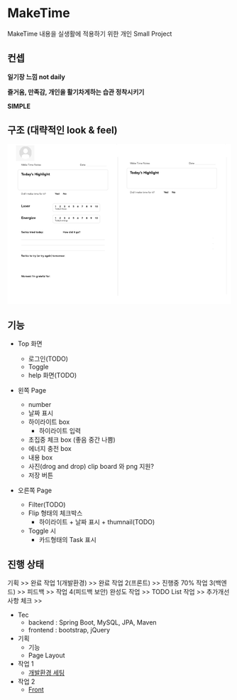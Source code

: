 # MakeTime

MakeTime 내용을 실생활에 적용하기 위한 개인 Small Project

## 컨셉

**일기장 느낌 not daily**  

**즐거움, 만족감, 개인을 활기차게하는 습관 정착시키기**  

**SIMPLE**

## 구조 (대략적인 look & feel)

![Base 골격](https://github.com/bluewow/makeTime/blob/master/assets/layout.png)

## 기능 
- Top 화면
	- 로그인(TODO)
	- Toggle
	- help 화면(TODO)

- 왼쪽 Page
	- number
	- 날짜 표시
	- 하이라이트 box
		- 하이라이트 입력
	- 초집중 체크 box (좋음 중간 나쁨)
	- 에너지 충전 box
	- 내용 box
	- 사진(drog and drop) clip board 와 png 지원?
	- 저장 버튼

- 오른쪽 Page
	- Filter(TODO)
	- Flip 형태의 체크박스
		- 하이라이트 + 날짜 표시 + thumnail(TODO)
	- Toggle 시
	  - 카드형태의 Task 표시


## 진행 상태

기획 >> 완료
작업 1(개발환경) >> 완료
작업 2(프론트) >> 진행중 70%
작업 3(백엔드) >>
피드백 >>
작업 4(피드백 보안)
완성도 작업 >>
TODO List 작업 >>
추가개선 사항 체크 >>

- Tec
	- backend : Spring Boot, MySQL, JPA, Maven
	- frontend : bootstrap, jQuery
- 기획
	- 기능
	- Page Layout
- 작업 1 
	- [개발환경 세팅](https://github.com/bluewow/makeTime/blob/master/contents/setting.md.md)
- 작업 2
	- [Front](https://github.com/bluewow/makeTime/blob/master/contents/front.md.md)

<!--stackedit_data:
eyJoaXN0b3J5IjpbNDUyODMxOTc1LDI1NzkyODQxMywtMTgzMD
c1ODY5NywtOTYzMTE4NzU3LC0xNzMyMTc3ODIwLC01MDcxMDM1
ODYsLTQ4OTEyODM2LC0xMDgyMjE5NzAxLC00NTg1MDkxNTMsLT
YzNTIwMDk1OCwtMTY4ODU1NjU4NCwtMTQ0MTU4OTgwNCw1MjMw
MjA2NTMsMTU3MzYzMDAzOCwxODg3Nzc2MTgxLDE0MTEzODgxND
QsLTEyNDgwMTA5NDksMjA4NjE2OTYxMl19
-->